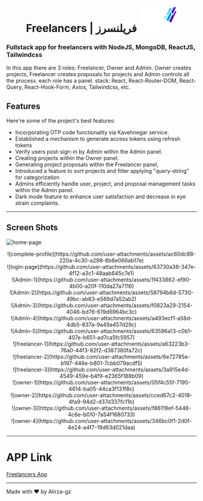 <p align="center">
      <h1 align="center">Freelancers | فریلنسرز       <img  src="./Frontend/src/Assets/Images/Logo/DarkModeLogo.png" width="100" alt="alirezagholizadeh.ir"/></h1>
</p>

<div>
  <h3>Fullstack app for freelancers with NodeJS, MongoDB, ReactJS, Tailwindcss</h5>
  <p>In this app there are 3 roles: Freelancer, Owner and Admin. Owner creates projects, Freelancer creates proposals for projects and Admin controls all the process. each role has a panel.
 stack: React, React-Router-DOM, React-Query, React-Hook-Form, Axios, Tailwindcss, etc.</p>
</div>

<h2>Features</h2>

Here're some of the project's best features:

*	Incorporating OTP code functionality via Kavehnegar service.
*	Established a mechanism to generate access tokens using refresh tokens
*	Verify users post-sign-in by Admin within the Admin panel.
*	Creating projects within the Owner panel.
*	Generating project proposals within the Freelancer panel,
*	Introduced a feature to sort projects and filter applying "query-string" for categorization
*	Admins efficiently handle user, project, and proposal management tasks within the Admin panel.
*	Dark mode feature to enhance user satisfaction and decrease in eye strain complaints.

---

<h2>Screen Shots</h2>

![home-page](https://github.com/user-attachments/assets/c09c2e2b-420d-4dbf-97bf-ba4710df9148)
<div align="center">
      <div align="center" width=49%>
            ![complete-profile](https://github.com/user-attachments/assets/ac60dc88-220a-4c30-a298-8b8e066ab17e)
      </div>
      <div align="center" width=49%>
            ![login-page](https://github.com/user-attachments/assets/63730a38-347e-4f12-a3c1-48aab645c7e1)
      </div>
</div>
<div align="center">
      <div align="center" width=49%>
![Admin-1](https://github.com/user-attachments/assets/1f433862-ef90-4b00-a20f-110da27a7116)
      </div>
      <div align="center" width=49%>
            ![Admin-2](https://github.com/user-attachments/assets/58794b6d-5730-49bc-ab83-e589d7a52ab2)
      </div>
</div>
<div align="center">
      <div align="center" width=49%>
            ![Admin-3](https://github.com/user-attachments/assets/f0823a29-2154-4046-bd76-619d6964bc3c)
      </div>
      <div align="center" width=49%>
            ![Admin-4](https://github.com/user-attachments/assets/a493ecf1-a58d-4db5-837a-9a49a457d29c)
      </div>
</div>
<div align="center">
      <div align="center" width=49%>
            ![Admin-5](https://github.com/user-attachments/assets/63596a13-c0b1-407e-b651-ad7ca5fc5957)
      </div>
      <div align="center" width=49%>
            ![freelancer-1](https://github.com/user-attachments/assets/a63223b3-76a0-44f3-82f2-d387380fa72c)
      </div>
</div>
<div align="center">
      <div align="center" width=49%>
            ![freelancer-2](https://github.com/user-attachments/assets/6e72785e-b197-446e-b801-7cbb079acdf5)
      </div>
      <div align="center" width=49%>
            ![freelancer-3](https://github.com/user-attachments/assets/3a915e4d-4549-459e-b4f9-e2365f188b09)
      </div>
</div>
<div align="center">
      <div align="center" width=49%>
            ![owner-1](https://github.com/user-attachments/assets/05f4c55f-7195-4614-ba05-44ca3f131f8c)
      </div>
      <div align="center" width=49%>
            ![owner-2](https://github.com/user-attachments/assets/cced67c2-4018-4fa9-94d2-d37d337fc11b)
      </div>
</div>
<div align="center">
      <div align="center" width=49%>
            ![owner-3](https://github.com/user-attachments/assets/f86119ef-5446-4c6e-b010-7a54f1680733)
      </div>
      <div align="center" width=49%>
            ![owner-4](https://github.com/user-attachments/assets/346bc0f1-2d0f-4e24-a4f7-19d63d021daa)
      </div>
</div>

---

# APP Link

[Freelancers App](https://alirezagholizadeh.ir/)

---

Made with :heart: by Alirza-gz
